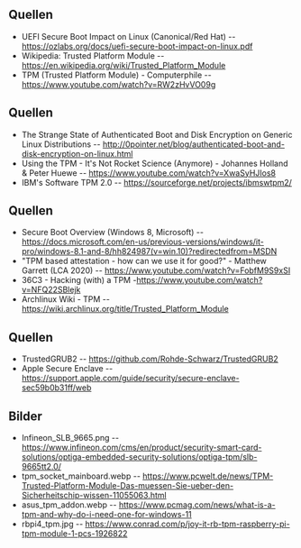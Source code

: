 ## Quellen
* UEFI Secure Boot Impact on Linux (Canonical/Red Hat) -- https://ozlabs.org/docs/uefi-secure-boot-impact-on-linux.pdf
* Wikipedia: Trusted Platform Module -- https://en.wikipedia.org/wiki/Trusted_Platform_Module
* TPM (Trusted Platform Module) - Computerphile -- https://www.youtube.com/watch?v=RW2zHvVO09g


## Quellen
* The Strange State of Authenticated Boot and Disk Encryption on Generic Linux Distributions -- http://0pointer.net/blog/authenticated-boot-and-disk-encryption-on-linux.html
* Using the TPM - It's Not Rocket Science (Anymore) - Johannes Holland & Peter Huewe -- https://www.youtube.com/watch?v=XwaSyHJIos8
* IBM's Software TPM 2.0 -- https://sourceforge.net/projects/ibmswtpm2/


## Quellen
* Secure Boot Overview (Windows 8, Microsoft) -- https://docs.microsoft.com/en-us/previous-versions/windows/it-pro/windows-8.1-and-8/hh824987(v=win.10)?redirectedfrom=MSDN
* "TPM based attestation - how can we use it for good?" - Matthew Garrett (LCA 2020) -- https://www.youtube.com/watch?v=FobfM9S9xSI
* 36C3 - Hacking (with) a TPM -https://www.youtube.com/watch?v=NFQ22SBlejk
* Archlinux Wiki - TPM -- https://wiki.archlinux.org/title/Trusted_Platform_Module


## Quellen

* TrustedGRUB2 -- https://github.com/Rohde-Schwarz/TrustedGRUB2
* Apple Secure Enclave -- https://support.apple.com/guide/security/secure-enclave-sec59b0b31ff/web


## Bilder
* Infineon_SLB_9665.png -- https://www.infineon.com/cms/en/product/security-smart-card-solutions/optiga-embedded-security-solutions/optiga-tpm/slb-9665tt2.0/
* tpm_socket_mainboard.webp -- https://www.pcwelt.de/news/TPM-Trusted-Platform-Module-Das-muessen-Sie-ueber-den-Sicherheitschip-wissen-11055063.html
* asus_tpm_addon.webp -- https://www.pcmag.com/news/what-is-a-tpm-and-why-do-i-need-one-for-windows-11
* rbpi4_tpm.jpg -- https://www.conrad.com/p/joy-it-rb-tpm-raspberry-pi-tpm-module-1-pcs-1926822
